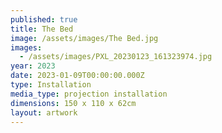 ```yaml
---
published: true
title: The Bed
image: /assets/images/The Bed.jpg
images:
  - /assets/images/PXL_20230123_161323974.jpg
year: 2023
date: 2023-01-09T00:00:00.000Z
type: Installation
media_type: projection installation
dimensions: 150 x 110 x 62cm
layout: artwork
---
```



